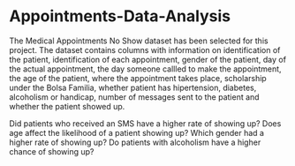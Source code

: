 # Appointments-Data-Analysis

The Medical Appointments No Show dataset has been selected for this project. The dataset contains columns with information on identification of the patient, identification of each appointment, gender of the patient, day of the actual appointment, the day someone callled to make the appointment, the age of the patient, where the appointment takes place, scholarship under the Bolsa Familia, whether patient has hipertension, diabetes, alcoholism or handicap, number of messages sent to the patient and whether the patient showed up.

Did patients who received an SMS have a higher rate of showing up? Does age affect the likelihood of a patient showing up? Which gender had a higher rate of showing up? Do patients with alcoholism have a higher chance of showing up?
